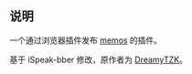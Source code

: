 ## 说明

一个通过浏览器插件发布 [memos](https://usememos.com/) 的插件。


基于 iSpeak-bber 修改，原作者为 [DreamyTZK](https://www.antmoe.com/)。